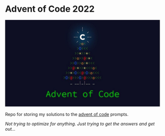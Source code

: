 # Advent of Code 2022

![Christmas Picture](advent_of_code.jpg)

Repo for storing my solutions to the [advent of code](https://adventofcode.com/) prompts.

*Not trying to optimize for anything. Just trying to get the answers and get out...*
